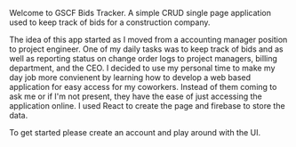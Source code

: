 Welcome to GSCF Bids Tracker. A simple CRUD single page application used to keep track of bids for a construction company.

The idea of this app started as I moved from a accounting manager position to project engineer. One of my daily tasks was to keep track of bids and as well as reporting status on change order logs to project managers, billing department, and the CEO. I decided to use my personal time to make my day job more convienent by learning how to develop a web based application for easy access for my coworkers. Instead of them coming to ask me or if I'm not present, they have the ease of just accessing the application online. I used React to create the page and firebase to store the data.

To get started please create an account and play around with the UI.
